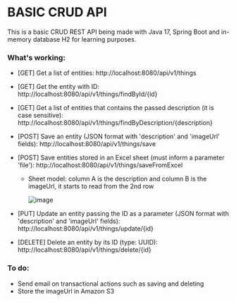 # BASIC CRUD API

This is a basic CRUD REST API being made with Java 17, Spring Boot and in-memory database H2 for learning purposes.

### What's working:

* [GET] Get a list of entities: http://localhost:8080/api/v1/things
* [GET] Get the entity with ID: http://localhost:8080/api/v1/things/findById/{id}
* [GET] Get a list of entities that contains the passed description (it is case sensitive): http://localhost:8080/api/v1/things/findByDescription/{description}
* [POST] Save an entity (JSON format with 'description' and 'imageUrl' fields): http://localhost:8080/api/v1/things/save
* [POST] Save entities stored in an Excel sheet (must inform a parameter 'file'): http://localhost:8080/api/v1/things/saveFromExcel
  - Sheet model: column A is the description and column B is the imageUrl, it starts to read from the 2nd row
  
    ![image](https://github.com/mychellmotta/basic-crud-api/assets/13575346/9d6653e1-1a7f-4378-bdc3-75ec575f8415)
  
* [PUT] Update an entity passing the ID as a parameter (JSON format with 'description' and 'imageUrl' fields): http://localhost:8080/api/v1/things/update/{id}
* [DELETE] Delete an entity by its ID (type: UUID): http://localhost:8080/api/v1/things/delete/{id}

### To do:

* Send email on transactional actions such as saving and deleting
* Store the imageUrl in Amazon S3

